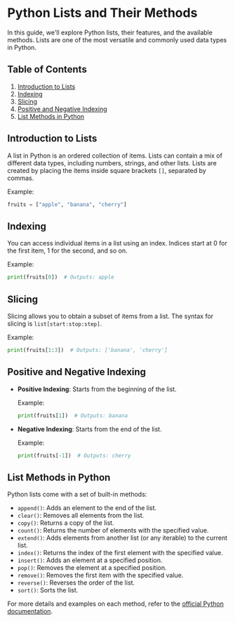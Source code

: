 # Python Lists and Their Methods

In this guide, we'll explore Python lists, their features, and the available methods. Lists are one of the most versatile and commonly used data types in Python.

## Table of Contents

1. [Introduction to Lists](#introduction-to-lists)
2. [Indexing](#indexing)
3. [Slicing](#slicing)
4. [Positive and Negative Indexing](#positive-and-negative-indexing)
5. [List Methods in Python](#list-methods-in-python)

## Introduction to Lists

A list in Python is an ordered collection of items. Lists can contain a mix of different data types, including numbers, strings, and other lists. Lists are created by placing the items inside square brackets `[]`, separated by commas.

Example:
```python
fruits = ["apple", "banana", "cherry"]
```

## Indexing

You can access individual items in a list using an index. Indices start at 0 for the first item, 1 for the second, and so on.

Example:
```python
print(fruits[0])  # Outputs: apple
```

## Slicing

Slicing allows you to obtain a subset of items from a list. The syntax for slicing is `list[start:stop:step]`.

Example:
```python
print(fruits[1:3])  # Outputs: ['banana', 'cherry']
```

## Positive and Negative Indexing

- **Positive Indexing**: Starts from the beginning of the list.
  
  Example:
  ```python
  print(fruits[1])  # Outputs: banana
  ```

- **Negative Indexing**: Starts from the end of the list.
  
  Example:
  ```python
  print(fruits[-1])  # Outputs: cherry
  ```

## List Methods in Python

Python lists come with a set of built-in methods:

- `append()`: Adds an element to the end of the list.
- `clear()`: Removes all elements from the list.
- `copy()`: Returns a copy of the list.
- `count()`: Returns the number of elements with the specified value.
- `extend()`: Adds elements from another list (or any iterable) to the current list.
- `index()`: Returns the index of the first element with the specified value.
- `insert()`: Adds an element at a specified position.
- `pop()`: Removes the element at a specified position.
- `remove()`: Removes the first item with the specified value.
- `reverse()`: Reverses the order of the list.
- `sort()`: Sorts the list.

For more details and examples on each method, refer to the [official Python documentation](https://docs.python.org/3/tutorial/datastructures.html#more-on-lists).